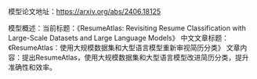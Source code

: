 模型论文地址：https://arxiv.org/abs/2406.18125

模型概述：当前标题：《ResumeAtlas: Revisiting Resume Classification with Large-Scale Datasets and Large Language Models》
中文文章标题：《ResumeAtlas：使用大规模数据集和大型语言模型重新审视简历分类》
文章内容：提出ResumeAtlas，使用大规模数据集和大型语言模型改进简历分类，提升准确性和效率。
